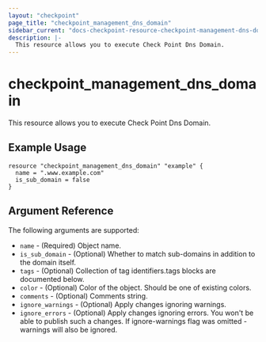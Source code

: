 ```yaml
---
layout: "checkpoint"
page_title: "checkpoint_management_dns_domain"
sidebar_current: "docs-checkpoint-resource-checkpoint-management-dns-domain"
description: |-
  This resource allows you to execute Check Point Dns Domain.
---
```


# checkpoint_management_dns_domain

This resource allows you to execute Check Point Dns Domain.

## Example Usage


```hcl
resource "checkpoint_management_dns_domain" "example" {
  name = ".www.example.com"
  is_sub_domain = false
}
```

## Argument Reference

The following arguments are supported:

* `name` - (Required) Object name. 
* `is_sub_domain` - (Optional) Whether to match sub-domains in addition to the domain itself. 
* `tags` - (Optional) Collection of tag identifiers.tags blocks are documented below.
* `color` - (Optional) Color of the object. Should be one of existing colors. 
* `comments` - (Optional) Comments string. 
* `ignore_warnings` - (Optional) Apply changes ignoring warnings. 
* `ignore_errors` - (Optional) Apply changes ignoring errors. You won't be able to publish such a changes. If ignore-warnings flag was omitted - warnings will also be ignored. 
